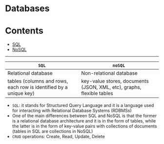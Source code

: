 # Databases

Contents
=======================
* [SQL](https://github.com/dimi-fn/Various-Data-Science-Scripts/tree/main/Databases/SQL)
* [NoSQL](https://github.com/dimi-fn/Various-Data-Science-Scripts/tree/main/Databases/NoSQL)

------


| `SQL`| `noSQL`|
|------------------------|---------------------------------|
| Relational database |  Non-relational database|
| tables (columns and rows, each row is identified by a unique key)| key-value stores, documents (JSON, XML, etc), graphs, flexible tables|


* `SQL`: it stands for Structured Query Language and it is a language used for interacting with Relational Database Systems (RDBMSs)
* One of the main differences between SQL and NoSQL is that the former is a relational database architecture and it is in the form of tables, while the latter is in the form of key-value pairs with collections of documents (tables in SQL are collections in NoSQL)
* `CRUD` operations: Create, Read, Update, Delete

